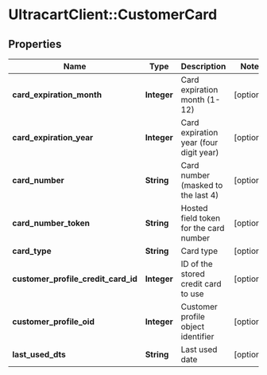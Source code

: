 # UltracartClient::CustomerCard

## Properties
Name | Type | Description | Notes
------------ | ------------- | ------------- | -------------
**card_expiration_month** | **Integer** | Card expiration month (1-12) | [optional] 
**card_expiration_year** | **Integer** | Card expiration year (four digit year) | [optional] 
**card_number** | **String** | Card number (masked to the last 4) | [optional] 
**card_number_token** | **String** | Hosted field token for the card number | [optional] 
**card_type** | **String** | Card type | [optional] 
**customer_profile_credit_card_id** | **Integer** | ID of the stored credit card to use | [optional] 
**customer_profile_oid** | **Integer** | Customer profile object identifier | [optional] 
**last_used_dts** | **String** | Last used date | [optional] 


